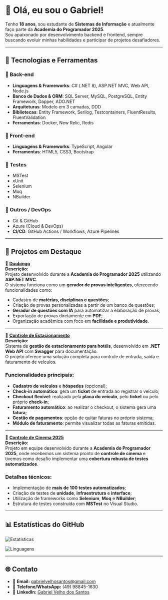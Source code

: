 # 👋 Olá, eu sou o Gabriel!

Tenho **18 anos**, sou estudante de **Sistemas de Informação** e atualmente faço parte da **Academia do Programador 2025**.  
Sou apaixonado por desenvolvimento backend e frontend, sempre buscando evoluir minhas habilidades e participar de projetos desafiadores.  

---

## 🚀 Tecnologias e Ferramentas

### 🔹 Back-end
- **Linguagens & Frameworks**: C# (.NET 8), ASP.NET MVC, Web API, Node.js  
- **Banco de Dados & ORM**: SQL Server, MySQL, PostgreSQL, Entity Framework, Dapper, ADO.NET  
- **Arquiteturas**: Modelo em 3 camadas, DDD  
- **Bibliotecas**: Entity Framework, Serilog, Testcontainers, FluentResults, FluentValidation  
- **Ferramentas**: Docker, New Relic, Redis  

### 🔹 Front-end
- **Linguagens & Frameworks**: TypeScript, Angular  
- **Ferramentas**: HTML5, CSS3, Bootstrap  

### 🔹 Testes
- MSTest  
- xUnit  
- Selenium  
- Moq  
- NBuilder  

### 🔹 Outros / DevOps
- Git & GitHub  
- Azure (Cloud & DevOps)  
- **CI/CD**: GitHub Actions / Workflows, Azure Pipelines  

---

## 📂 Projetos em Destaque

🔹 [**Duobingo**](https://github.com/joao-gabriel-gustavo/Duobingo)  
**Descrição:**  
Projeto desenvolvido durante a **Academia do Programador 2025** utilizando **ASP.NET MVC**.  
O sistema funciona como um **gerador de provas inteligentes**, oferecendo funcionalidades como:  
- Cadastro de **matérias, disciplinas e questões**;  
- Criação de provas personalizadas a partir de um banco de questões;  
- **Gerador de questões com IA** para automatizar a elaboração de provas;  
- Exportação de provas diretamente em **PDF**;  
- Organização acadêmica com foco em **facilidade e produtividade**.  

---

🔹 [**Controle de Estacionamento**](https://github.com/KauannGabriell/ControleDeEstacionamento)  
**Descrição:**  
Sistema de **gestão de estacionamento para hotéis**, desenvolvido em **.NET Web API** com **Swagger** para documentação.  
O projeto oferece uma solução completa para controle de entrada, saída e faturamento de veículos.  

### Funcionalidades principais:
- **Cadastro de veículos** e **hóspedes** (opcional);  
- **Check-in automático**: gera um **ticket** de entrada ao registrar o veículo;  
- **Checkout flexível**: realizado pela **placa do veículo**, pelo **ticket** ou pelo próprio **check-in**;  
- **Faturamento automático**: ao realizar o checkout, o sistema gera uma **fatura**;  
- **Gestão de pagamentos**: opção de quitar faturas no próprio sistema;  
- **Módulo de faturamento**: permite visualizar todas as faturas emitidas.  

---

🔹 [**Controle de Cinema 2025**](https://github.com/KauannGabriell/controle-de-cinema-2025)  
**Descrição:**  
Projeto em equipe desenvolvido durante a **Academia do Programador 2025**, onde recebemos um sistema pronto de **controle de cinema** e tivemos como desafio implementar uma **cobertura robusta de testes automatizados**.  

### Detalhes técnicos:
- Implementação de **mais de 100 testes automatizados**;  
- Criação de testes de **unidade**, **infraestrutura** e **interface**;  
- Utilização de frameworks como **Selenium**, **Moq** e **NBuilder**;  
- Estrutura de testes construída com **MSTest** no Visual Studio.  

---

## 📊 Estatísticas do GitHub
![Estatísticas](https://github-readme-stats.vercel.app/api?username=gabrielvsantoss&show_icons=true&theme=radical)  

![Linguagens](https://github-readme-stats.vercel.app/api/top-langs/?username=gabrielvsantoss&layout=compact&theme=radical)  

---

## 🌐 Contato
- 📧 **Email:** gabrielvelhosantos@gmail.com  
- 📱 **Telefone/WhatsApp:** (49) 98845-1630  
- 💼 **LinkedIn:** [Gabriel Velho dos Santos](https://www.linkedin.com/in/gabriel-velho-dos-santos-aba43536)  
